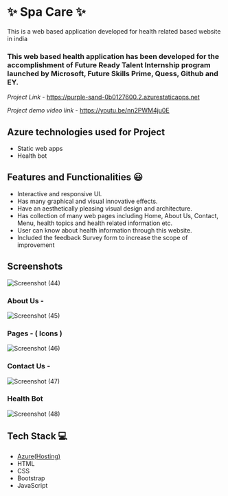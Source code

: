 # ✨  Spa Care ✨

This is a web based application developed for health related based website in india

### This web based health application has been developed for the accomplishment of Future Ready Talent Internship program launched by Microsoft, Future Skills Prime, Quess, Github and EY.


*Project Link* - https://purple-sand-0b0127600.2.azurestaticapps.net

*Project demo video link* - https://youtu.be/nn2PWM4ju0E

## Azure technologies used for Project

- Static web apps
- Health bot

## Features and Functionalities 😃

- Interactive and responsive UI.
- Has many graphical and visual innovative effects.
- Have an aesthetically pleasing visual design and architecture.
- Has collection of many web pages including Home, About Us, Contact, Menu, health topics and health related information etc.
- User can know about health information through this website.
- Included the feedback Survey form to increase the scope of improvement 

## Screenshots

![Screenshot (44)](https://user-images.githubusercontent.com/112318283/212484518-ac78c9ce-beb5-4d7b-9f1e-b7514f7bba15.png)



   

### About Us  -

![Screenshot (45)](https://user-images.githubusercontent.com/112318283/212484538-9255ae41-e400-4bd3-ab17-e1e6e3bff69d.png)



### Pages - ( Icons )

![Screenshot (46)](https://user-images.githubusercontent.com/112318283/212484593-974e33bc-6969-4918-9d3d-62e485f801ac.png)



### Contact Us -
![Screenshot (47)](https://user-images.githubusercontent.com/112318283/212484628-349be550-a5ac-4f5f-a56d-35da3ac61130.png)



### Health Bot
![Screenshot (48)](https://user-images.githubusercontent.com/112318283/212484676-3e1afa71-5fad-41b9-9be3-561ec7c610ae.png)




## Tech Stack 💻

- [Azure(Hosting)](https://azure.microsoft.com/en-in/features/azure-portal/)
- HTML
- CSS
- Bootstrap
- JavaScript
